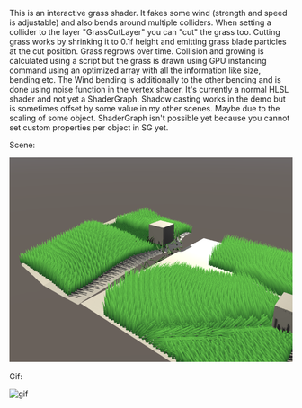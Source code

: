 This is an interactive grass shader. It fakes some wind (strength and speed is adjustable) and also bends around multiple colliders.
When setting a collider to the layer "GrassCutLayer" you can "cut" the grass too.
Cutting grass works by shrinking it to 0.1f height and emitting grass blade particles at the cut position. 
Grass regrows over time. 
Collision and growing is calculated using a script but the grass is drawn using GPU instancing command using an optimized array with all the information like size, bending etc. 
The Wind bending is additionally to the other bending and is done using noise function in the vertex shader.
It's currently a normal HLSL shader and not yet a ShaderGraph. Shadow casting works in the demo but is sometimes offset by some value in my other scenes. 
Maybe due to the scaling of some object. ShaderGraph isn't possible yet because you cannot set custom properties per object in SG yet.

Scene:

![Scene](https://github.com/Fonteinsoft/GrassShader/blob/master/scene.PNG)


Gif:

![gif](https://github.com/Fonteinsoft/GrassShader/blob/master/video.gif)
